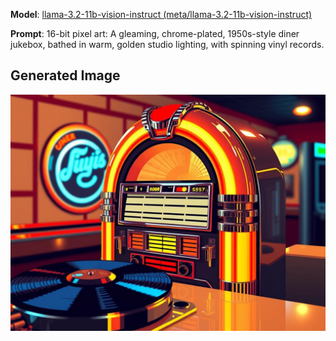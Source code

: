**Model**: [llama-3.2-11b-vision-instruct (meta/llama-3.2-11b-vision-instruct)](https://github.com/marketplace/models/azureml-meta/Llama-3-2-11B-Vision-Instruct)

**Prompt**: 16-bit pixel art: A gleaming, chrome-plated, 1950s-style diner jukebox, bathed in warm, golden studio lighting, with spinning vinyl records.

## Generated Image

![Generated Image](./images/generated-1756573975504-h3rir0.png)
